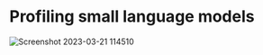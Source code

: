 # Profiling small language models
 
 
 
 ![Screenshot 2023-03-21 114510](https://user-images.githubusercontent.com/25924343/226584058-76ed44a9-ad26-4429-ad3b-f8c892731053.png)
